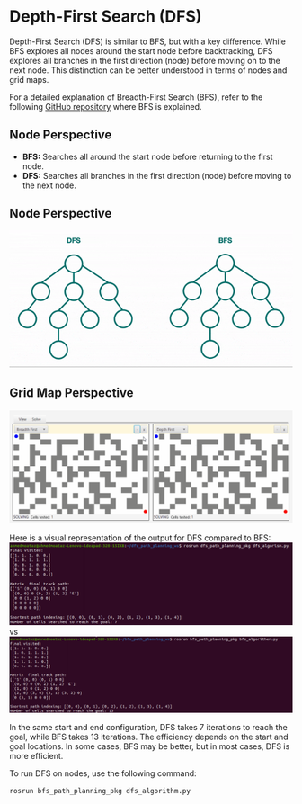 # Depth-First Search (DFS)

Depth-First Search (DFS) is similar to BFS, but with a key difference. While BFS explores all nodes around the start node before backtracking, DFS explores all branches in the first direction (node) before moving on to the next node. This distinction can be better understood in terms of nodes and grid maps.

For a detailed explanation of Breadth-First Search (BFS), refer to the following [GitHub repository](https://github.com/Ahmed-M0ataz/bfs_path_planning_pkg) where BFS is explained.

## Node Perspective

- **BFS:** Searches all around the start node before returning to the first node.
- **DFS:** Searches all branches in the first direction (node) before moving to the next node.
## Node Perspective
![Node Visualization](https://github.com/Ahmed-M0ataz/dfs_path_planning_pkg/blob/main/media/tree-dfs-vs-bfs.gif)
## Grid Map Perspective
![grid Visualization](https://github.com/Ahmed-M0ataz/dfs_path_planning_pkg/blob/main/media/bfs_vs_dfs_grid.gif)

Here is a visual representation of the output for DFS compared to BFS:
![DFS Visualization](https://github.com/Ahmed-M0ataz/dfs_path_planning_pkg/blob/main/media/dfs_output.png) vs ![BFS Visualization](https://github.com/Ahmed-M0ataz/dfs_path_planning_pkg/blob/main/media/output_bfs.png)

In the same start and end configuration, DFS takes 7 iterations to reach the goal, while BFS takes 13 iterations. The efficiency depends on the start and goal locations. In some cases, BFS may be better, but in most cases, DFS is more efficient.

To run DFS on nodes, use the following command:

```bash
rosrun bfs_path_planning_pkg dfs_algorithm.py
